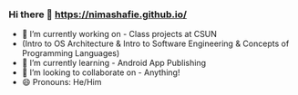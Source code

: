 ### Hi there 👋     https://nimashafie.github.io/

- 🔭 I’m currently working on - Class projects at CSUN
- (Intro to OS Architecture & Intro to Software Engineering & Concepts of Programming Languages) 
- 🌱 I’m currently learning - Android App Publishing
- 👯 I’m looking to collaborate on - Anything!
- 😄 Pronouns: He/Him

<!--
**NimaShafie/NimaShafie** is a ✨ _special_ ✨ repository because its `README.md` (this file) appears on your GitHub profile.

Here are some ideas to get you started:

- 🔭 I’m currently working on ...
- 🌱 I’m currently learning ...
- 👯 I’m looking to collaborate on ...
- 🤔 I’m looking for help with ...
- 💬 Ask me about ...
- 📫 How to reach me: ...
- 😄 Pronouns: ...
- ⚡ Fun fact: ...
-->
